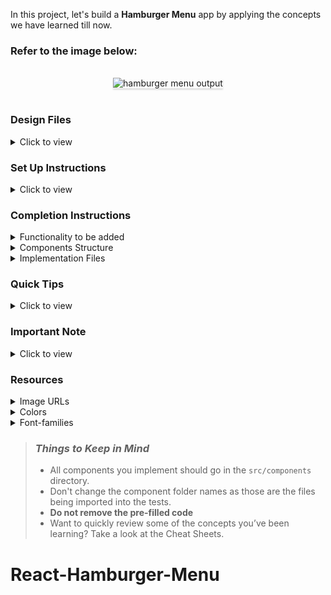In this project, let's build a **Hamburger Menu** app by applying the concepts we have learned till now.

### Refer to the image below:

<br/>
<div style="text-align: center;">
    <img src="https://assets.ccbp.in/frontend/content/react-js/hamburger-menu-output-v0.gif" alt="hamburger menu output" style="max-width:70%;box-shadow:0 2.8px 2.2px rgba(0, 0, 0, 0.12)">
</div>
<br/>

### Design Files

<details>
<summary>Click to view</summary>

- [Extra Small (Size < 576px) and Small (Size >= 576px)](https://assets.ccbp.in/frontend/content/react-js/hamburger-menu-about-sm-outputs.png)
- [Medium (Size >= 768px), Large (Size >= 992px) and Extra Large (Size >= 1200px) - Home](https://assets.ccbp.in/frontend/content/react-js/hamburger-menu-home-lg-output.png)
- [Medium (Size >= 768px), Large (Size >= 992px) and Extra Large (Size >= 1200px) - About](https://assets.ccbp.in/frontend/content/react-js/hamburger-menu-about-lg-output.png)
- [Medium (Size >= 768px), Large (Size >= 992px) and Extra Large (Size >= 1200px) - Menu](https://assets.ccbp.in/frontend/content/react-js/hamburger-menu-popup-lg-output.png)
- [Medium (Size >= 768px), Large (Size >= 992px) and Extra Large (Size >= 1200px) - Not Found](https://assets.ccbp.in/frontend/content/react-js/hamburger-menu-not-found-lg-output.png)

</details>

### Set Up Instructions

<details>
<summary>Click to view</summary>

- Download dependencies by running `npm install`
- Start up the app using `npm start`
</details>

### Completion Instructions

<details>
<summary>Functionality to be added</summary>
<br/>

The app must have the following functionalities

- Initially, the Home Route should be displayed
- When hamburger icon button in the header is clicked, then the popup should be opened
  <div style="text-align: center;">
      <img src="https://assets.ccbp.in/frontend/content/react-js/hamburger-menu-popup-img.png" alt="popup" style="max-width:100%;box-shadow:0 2.8px 2.2px rgba(0, 0, 0, 0.12)">
  </div>
  <br/>
- When the **Home** is clicked, then the page should be navigated to the Home Route
- When the **About** is clicked, then the page should be navigated to the About Route
- When the close button is clicked, then the popup should be closed
- When the website logo in the Header is clicked, then the page should be navigated to the Home Route

</details>

<details>
<summary>Components Structure</summary>

<br/>
<div style="text-align: center;">
    <img src="https://assets.ccbp.in/frontend/content/react-js/hamburger-menu-component-structure-breakdown-home.png" alt="component structure breakdown home" style="max-width:100%;box-shadow:0 2.8px 2.2px rgba(0, 0, 0, 0.12)">
</div>
<br/>
<div style="text-align: center;">
    <img src="https://assets.ccbp.in/frontend/content/react-js/hamburger-menu-component-structure-breakdown-about.png" alt="component structure breakdown about" style="max-width:100%;box-shadow:0 2.8px 2.2px rgba(0, 0, 0, 0.12)">
</div>
<br/>

</details>

<details>
<summary>Implementation Files</summary>
<br/>

Use these files to complete the implementation:

- `src/App.js`
- `src/components/Header/index.js`
- `src/components/Header/index.css`
- `src/components/Home/index.js`
- `src/components/Home/index.css`
- `src/components/About/index.js`
- `src/components/About/index.css`
- `src/components/NotFound/index.js`
- `src/components/NotFound/index.css`
</details>

### Quick Tips

<details close>
<summary>Click to view</summary>
<br>

To build this project, take a look at the <a href='https://learning.ccbp.in/frontend-development/course?c_id=2f4192f7-7495-49ca-a6ce-6b74005e25f1&s_id=b01fca1c-aa5c-4d79-b81e-0220e7649bd0&t_id=416f0cab-8425-413b-9157-c7b4d4ae4467' target="_blank">React Popup</a> reading material

- To style popup content use `.popup-content` class

```jsx
<Popup
  modal
  trigger={
    //write code here
  }
  className="popup-content"
>
  //write code here
</Popup>
```

</details>

### Important Note

<details>
<summary>Click to view</summary>

<br/>

**The following instructions are required for the tests to pass**

- `Home` Route should consist of `/` in the URL path
- `About` Route should consist of `/about` in the URL path
- No need to use the `BrowserRouter` in `App.js` as we have already included in `index.js`
- The hamburger icon button should have the `data-testid` as **hamburgerIconButton**
- The close button in the popup should have the `data-testid` as **closeButton**
- `GiHamburgerMenu` from react-icons should be used for **Hamburger Icon** in the Header
- `IoMdClose` from react-icons should be used for **Close Icon** in the Popup
- `AiFillHome` from react-icons should be used for **Home Icon** in the Popup
- `BsInfoCircleFill` from react-icons should be used for **About Icon** in the Popup

</details>

### Resources

<details>
<summary>Image URLs</summary>

- [https://assets.ccbp.in/frontend/react-js/hamburger-menu-website-logo.png](https://assets.ccbp.in/frontend/react-js/hamburger-menu-website-logo.png) alt should be **website logo**
- [https://assets.ccbp.in/frontend/react-js/home-sm-img.png](https://assets.ccbp.in/frontend/react-js/home-sm-img.png) alt should be **home**
- [https://assets.ccbp.in/frontend/react-js/home-lg-img.png](https://assets.ccbp.in/frontend/react-js/home-lg-img.png) alt should be **home**
- [https://assets.ccbp.in/frontend/react-js/about-sm-img.png](https://assets.ccbp.in/frontend/react-js/about-sm-img.png) alt should be **about**
- [https://assets.ccbp.in/frontend/react-js/about-lg-img.png](https://assets.ccbp.in/frontend/react-js/about-lg-img.png) alt should be **about**
- [https://assets.ccbp.in/frontend/react-js/not-found-img.png](https://assets.ccbp.in/frontend/react-js/not-found-img.png) alt should be **not found**

</details>

<details>
<summary>Colors</summary>

<br/>
<div style="background-color: #dcdcdc; width: 150px; padding: 10px; color: black">Hex: #dcdcdc</div>
<div style="background-color: #ffffff; width: 150px; padding: 10px; color: black">Hex: #ffffff</div>
<div style="background-color: #616e7c; width: 150px; padding: 10px; color: black">Hex: #616e7c</div>

</details>

<details>
<summary>Font-families</summary>

- Roboto

</details>

> ### _Things to Keep in Mind_
>
> - All components you implement should go in the `src/components` directory.
> - Don't change the component folder names as those are the files being imported into the tests.
> - **Do not remove the pre-filled code**
> - Want to quickly review some of the concepts you’ve been learning? Take a look at the Cheat Sheets.
# React-Hamburger-Menu
